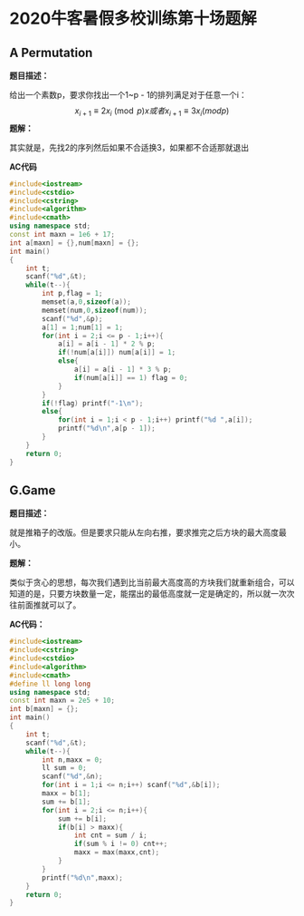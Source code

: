 # 2020牛客暑假多校训练第十场题解

## A Permutation

**题目描述：**

给出一个素数p，要求你找出一个1~p - 1的排列满足对于任意一个i：
$$
x_{i+1}\equiv2x_i\pmod p x 或者 x_{i+1}≡3x_{i}(modp)
$$
**题解：**

其实就是，先找2的序列然后如果不合适换3，如果都不合适那就退出

**AC代码**

```cpp
#include<iostream>
#include<cstdio>
#include<cstring>
#include<algorithm>
#include<cmath>
using namespace std;
const int maxn = 1e6 + 17;
int a[maxn] = {},num[maxn] = {};
int main()
{
    int t;
    scanf("%d",&t);
    while(t--){
        int p,flag = 1;
        memset(a,0,sizeof(a));
        memset(num,0,sizeof(num));
        scanf("%d",&p);
        a[1] = 1;num[1] = 1;
        for(int i = 2;i <= p - 1;i++){
            a[i] = a[i - 1] * 2 % p;
            if(!num[a[i]]) num[a[i]] = 1;
            else{
                a[i] = a[i - 1] * 3 % p;
                if(num[a[i]] == 1) flag = 0;
            }
        }
        if(!flag) printf("-1\n");
        else{
            for(int i = 1;i < p - 1;i++) printf("%d ",a[i]);
            printf("%d\n",a[p - 1]);
        }
    }
    return 0;
}
```

## G.Game

**题目描述：**

就是推箱子的改版。但是要求只能从左向右推，要求推完之后方块的最大高度最小。

**题解：**

类似于贪心的思想，每次我们遇到比当前最大高度高的方块我们就重新组合，可以知道的是，只要方块数量一定，能摆出的最低高度就一定是确定的，所以就一次次往前面推就可以了。

**AC代码：**

```cpp
#include<iostream>
#include<cstring>
#include<cstdio>
#include<algorithm>
#include<cmath>
#define ll long long
using namespace std;
const int maxn = 2e5 + 10;
int b[maxn] = {};
int main()
{
    int t;
    scanf("%d",&t);
    while(t--){
        int n,maxx = 0;
        ll sum = 0;
        scanf("%d",&n);
        for(int i = 1;i <= n;i++) scanf("%d",&b[i]);
        maxx = b[1];
        sum += b[1];
        for(int i = 2;i <= n;i++){
            sum += b[i];
            if(b[i] > maxx){
                int cnt = sum / i;
                if(sum % i != 0) cnt++;
                maxx = max(maxx,cnt);
            }
        }
        printf("%d\n",maxx);
    }
    return 0;
}
```

